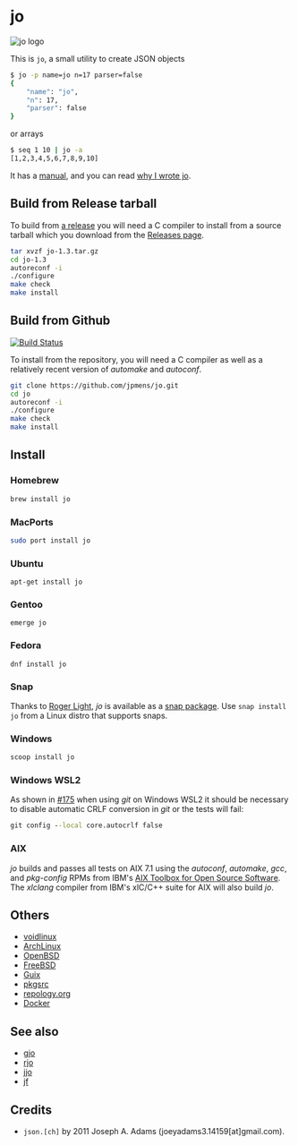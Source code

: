 # jo

![jo logo](tests/jo-logo.png)

This is `jo`, a small utility to create JSON objects

```bash
$ jo -p name=jo n=17 parser=false
{
    "name": "jo",
    "n": 17,
    "parser": false
}
```

or arrays

```bash
$ seq 1 10 | jo -a
[1,2,3,4,5,6,7,8,9,10]
```

It has a [manual](jo.md), and you can read [why I wrote jo](http://jpmens.net/2016/03/05/a-shell-command-to-create-json-jo/).

## Build from Release tarball

To build from [a release](https://github.com/jpmens/jo/releases) you will need a C compiler to install from a source tarball which you download from the [Releases page](https://github.com/jpmens/jo/releases).

```bash
tar xvzf jo-1.3.tar.gz
cd jo-1.3
autoreconf -i
./configure
make check
make install
```


## Build from Github

[![Build Status](https://api.travis-ci.com/jpmens/jo.svg?branch=master)](https://travis-ci.com/github/jpmens/jo)

To install from the repository, you will need a C compiler as well as a relatively recent version of _automake_ and _autoconf_.

```bash
git clone https://github.com/jpmens/jo.git
cd jo
autoreconf -i
./configure
make check
make install
```

## Install

### Homebrew

```bash
brew install jo
```

### MacPorts

```bash
sudo port install jo
```

### Ubuntu

```
apt-get install jo
```

### Gentoo

```
emerge jo
```

### Fedora

```
dnf install jo
```

### Snap

Thanks to [Roger Light](https://twitter.com/ralight/status/1166023769623867398), _jo_ is available as a [snap package](https://snapcraft.io/jo). Use `snap install jo` from a Linux distro that supports snaps.

### Windows
```cmd
scoop install jo
```

### Windows WSL2

As shown in [#175](https://github.com/jpmens/jo/issues/175) when using _git_ on Windows WSL2 it should be necessary to disable automatic CRLF conversion in _git_ or the tests will fail:

```cmd
git config --local core.autocrlf false
```

### AIX

_jo_ builds and passes all tests on AIX 7.1 using the _autoconf_, _automake_, _gcc_, and _pkg-config_ RPMs from IBM's [AIX Toolbox for Open Source Software](https://www.ibm.com/support/pages/node/883796).  The _xlclang_ compiler from IBM's xlC/C++ suite for AIX will also build _jo_.

## Others

* [voidlinux](https://github.com/voidlinux/void-packages/tree/master/srcpkgs/jo)
* [ArchLinux](https://archlinux.org/packages/extra/x86_64/jo/)
* [OpenBSD](http://openports.se/textproc/jo)
* [FreeBSD](https://www.freshports.org/textproc/jo)
* [Guix](https://packages.guix.gnu.org/packages/jo/)
* [pkgsrc](http://pkgsrc.se/textproc/jo)
* [repology.org](https://repology.org/metapackage/jo/versions)
* [Docker](https://hub.docker.com/repository/docker/jpmens/jo)

## See also

* [gjo](https://github.com/skanehira/gjo)
* [rjo](https://github.com/dskkato/rjo)
* [jjo](https://github.com/memoryhole/jjo)
* [jf](https://github.com/sayanarijit/jf)

## Credits

* `json.[ch]` by 2011 Joseph A. Adams (joeyadams3.14159[at]gmail.com).
